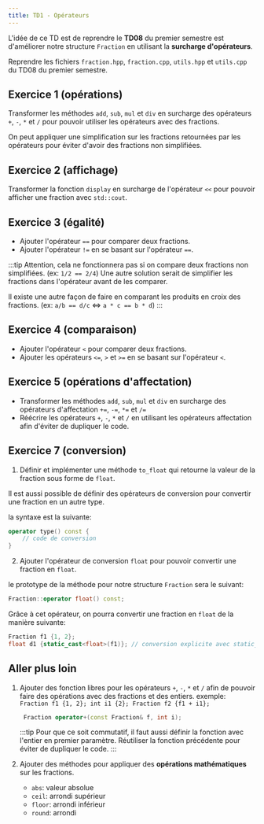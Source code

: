 ```yaml
---
title: TD1 - Opérateurs
---
```


L'idée de ce TD est de reprendre le **TD08** du premier semestre est d'améliorer notre structure `Fraction` en utilisant la **surcharge d'opérateurs**.

Reprendre les fichiers `fraction.hpp`, `fraction.cpp`, `utils.hpp` et `utils.cpp` du TD08 du premier semestre.

## Exercice 1 (opérations)

Transformer les méthodes `add`, `sub`, `mul` et `div` en surcharge des opérateurs `+`, `-`, `*` et `/` pour pouvoir utiliser les opérateurs avec des fractions.

On peut appliquer une simplification sur les fractions retournées par les opérateurs pour éviter d'avoir des fractions non simplifiées.

## Exercice 2 (affichage)

Transformer la fonction `display` en surcharge de l'opérateur `<<` pour pouvoir afficher une fraction avec `std::cout`.

## Exercice 3 (égalité)

- Ajouter l'opérateur `==` pour comparer deux fractions.
- Ajouter l'opérateur `!=` en se basant sur l'opérateur `==`.

:::tip
Attention, cela ne fonctionnera pas si on compare deux fractions non simplifiées. (ex: `1/2 == 2/4`) Une autre solution serait de simplifier les fractions dans l'opérateur avant de les comparer.

Il existe une autre façon de faire en comparant les produits en croix des fractions. (ex: `a/b == d/c` \<=> `a * c == b * d`)
:::

## Exercice 4 (comparaison)

- Ajouter l'opérateur `<` pour comparer deux fractions.
- Ajouter les opérateurs `<=`, `>` et `>=` en se basant sur l'opérateur `<`.

## Exercice 5 (opérations d'affectation)

- Transformer les méthodes `add`, `sub`, `mul` et `div` en surcharge des opérateurs d'affectation `+=`, `-=`, `*=` et `/=` 
- Réécrire les opérateurs `+`, `-`, `*` et `/` en utilisant les opérateurs affectation afin d'éviter de dupliquer le code.

## Exercice 7 (conversion)

1. Définir et implémenter une méthode `to_float` qui retourne la valeur de la fraction sous forme de `float`.

Il est aussi possible de définir des opérateurs de conversion pour convertir une fraction en un autre type.

la syntaxe est la suivante:

```cpp
operator type() const {
    // code de conversion
}
```

2. Ajouter l'opérateur de conversion `float` pour pouvoir convertir une fraction en `float`.

le prototype de la méthode pour notre structure `Fraction` sera le suivant:

```cpp
Fraction::operator float() const;
```

Grâce à cet opérateur, on pourra convertir une fraction en `float` de la manière suivante:

```cpp
Fraction f1 {1, 2};
float d1 {static_cast<float>(f1)}; // conversion explicite avec static_cast
```
<!---STEEVE: est ce que tu voulais mettre double pour montrer que c'est faisable aussi en double ? ou c'est une erreur ?-->

## Aller plus loin

1. Ajouter des fonction libres pour les opérateurs `+`, `-`, `*` et `/` afin de pouvoir faire des opérations avec des fractions et des entiers.
   exemple: `Fraction f1 {1, 2}; int i1 {2}; Fraction f2 {f1 + i1};`
   ```cpp
    Fraction operator+(const Fraction& f, int i);
    ```

    :::tip
    Pour que ce soit commutatif, il faut aussi définir la fonction avec l'entier en premier paramètre. Réutiliser la fonction précédente pour éviter de dupliquer le code.
    :::


2. Ajouter des méthodes pour appliquer des **opérations mathématiques** sur les fractions.
   - `abs`: valeur absolue
   - `ceil`: arrondi supérieur
   - `floor`: arrondi inférieur
   - `round`: arrondi


